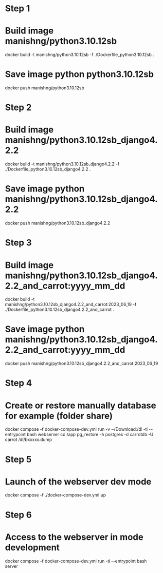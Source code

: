 
###
# Step 1
###
# Build image manishng/python3.10.12sb
docker build -t manishng/python3.10.12sb -f ./Dockerfile_python3.10.12sb .
# Save image python python3.10.12sb
docker push manishng/python3.10.12sb

###
# Step 2
###
# Build image manishng/python3.10.12sb_django4.2.2 
docker build -t manishng/python3.10.12sb_django4.2.2 -f ./Dockerfile_python3.10.12sb_django4.2.2 .
# Save image python manishng/python3.10.12sb_django4.2.2 
docker push manishng/python3.10.12sb_django4.2.2 

###
# Step 3
###
# Build image manishng/python3.10.12sb_django4.2.2_and_carrot:yyyy_mm_dd
docker build -t manishng/python3.10.12sb_django4.2.2_and_carrot:2023_06_19 -f ./Dockerfile_python3.10.12sb_django4.2.2_and_carrot .
# Save image python manishng/python3.10.12sb_django4.2.2_and_carrot:yyyy_mm_dd
docker push manishng/python3.10.12sb_django4.2.2_and_carrot:2023_06_19 


###
# Step 4
###
# Create or restore manually database for example (folder share)
docker compose -f docker-compose-dev.yml run -v ~/Download:/dl  -ti --entrypoint bash  webserver
cd /app
pg_restore -h postgres -d carrotdb -U carrot /dl/bxxxxx.dump



###
# Step 5
###
# Launch of the webserver dev mode 
docker compose -f ./docker-compose-dev.yml up


###
# Step 6
###
# Access to the webserver in mode development 
docker compose -f docker-compose-dev.yml run -ti --entrypoint bash  server

